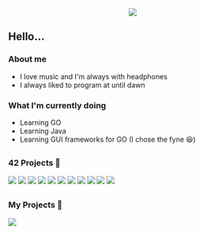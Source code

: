 <center>
<img src="https://i.imgur.com/1ZuvA23.gif">
</center>

<h2> Hello...</h2>

<h3>About me</h3>

* I love music and I'm always with headphones
* I always liked to program at until dawn

<h3>What I'm currently doing</h3>

* Learning GO
* Learning Java
* Learning GUI frameworks for GO (I chose the fyne 😆)

##

<h3> 42 Projects 🚧 </h3>

<div>
<a href="//github.com/guilherme-dell/LIBFT"><img src="https://i.imgur.com/u4RQLqL.png"></a>
<a href="//github.com/guilherme-dell/GNL-I-HATE-YOU"><img src="https://i.imgur.com/KnRpqR3.png"></a>
<a href="//github.com/guilherme-dell/FT_PRINTF"><img src="https://i.imgur.com/U44j1l3.png"></a>
<a href="//github.com/guilherme-dell/BORN2BEROOT"><img src="https://i.imgur.com/RJtZPk2.png"></a>
<a href="//github.com/guilherme-dell/so_long"><img src="https://i.imgur.com/Kg1FR8C.png"></a>
<a href="//github.com/guilherme-dell/minitalk_fast"><img src="https://i.imgur.com/ZBOiEio.png"></a>
<a href="//github.com/guilherme-dell"><img src="https://i.imgur.com/Uu8EnaD.png"></a>
<a href="//github.com/guilherme-dell"><img src="https://i.imgur.com/8EZycxW.png"></a>
<a href="//github.com/guilherme-dell"><img src="https://i.imgur.com/5pp9Km6.png"></a>
<a href="//github.com/guilherme-dell"><img src="https://i.imgur.com/f2qZR1L.png"></a>
<a href="//github.com/guilherme-dell/cub3D"><img src="https://i.imgur.com/biAaB55.png"></a>
</div>

##
<h3> My Projects 👾 </h3>

<div>
  <a href="//github.com/guilherme-dell/zpl-down"><img src="https://imgur.com/uSJH0jE.png"></a>
</div>
